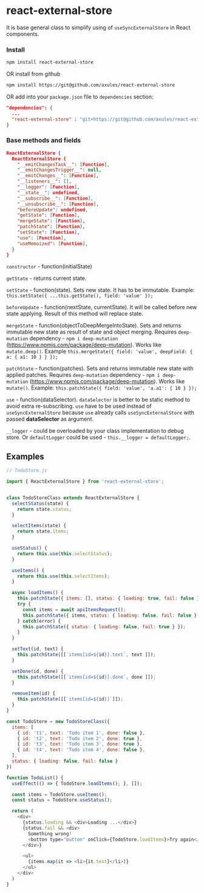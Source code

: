 # react-external-store

It is base general class to simplify using of `useSyncExternalStore` in React components.

### Install

```bash
npm install react-external-store
```

OR install from github


```bash
npm install https://git@github.com/axules/react-external-store
```

OR add into your `package.json` file to `dependencies` section:

```json
"dependencies": {
  ...
  "react-external-store" : "git+https://git@github.com/axules/react-external-store.git"
}
```

### Base methods and fields

```json
ReactExternalStore {
  ReactExternalStore {
    "__emitChangesTask__": [Function],
    "__emitChangesTrigger__": null,
    "__emitChanges__": [Function],
    "__listeners__": [],
    "__logger": [Function],
    "__state__": undefined,
    "__subscribe__": [Function],
    "__unsubscribe__": [Function],
    "beforeUpdate": undefined,
    "getState": [Function],
    "mergeState": [Function],
    "patchState": [Function],
    "setState": [Function],
    "use": [Function],
    "useMemoized": [Function],
  }
}
```

`constructor` - function(initialState)

`getState` - returns current state.

`setState` - function(state). Sets new state. It has to be immutable. Example: `this.setState({ ...this.getState(), field: 'value' });`

`beforeUpdate` - function(nextState, currentState). It will be called before new state applying. Result of this method will replace state.

`mergeState` - function(objectToDeepMergeIntoState). Sets and returns immutable new state as result of state and object merging. Requires `deep-mutation` dependency - `npm i deep-mutation` (https://www.npmjs.com/package/deep-mutation). Works like `mutate.deep()`. Example `this.mergeState({ field: 'value', deepField: { a: { a1: 10 } } });`

`patchState` - function(patches). Sets and returns immutable new state with applied patches. Requires `deep-mutation` dependency - `npm i deep-mutation` (https://www.npmjs.com/package/deep-mutation). Works like `mutate()`. Example: `this.patchState({ field: 'value', 'a.a1': { 10 } });`

`use` - function(dataSelector). `dataSelector` is better to be static method to avoid extra re-subscribing. `use` have to be used instead of `useSyncExternalStore` because `use` already calls `useSyncExternalStore` with passed **dataSelector** as argument.

`__logger` - could be overloaded by your class implementation to debug store. Or `defaultLogger` could be used - `this.__logger = defaultLogger;`.

## Examples

```js
// TodoStore.js

import { ReactExternalStore } from 'react-external-store';


class TodoStoreClass extends ReactExternalStore {
  selectStatus(state) {
    return state.status;
  }

  selectItems(state) {
    return state.items;
  }

  useStatus() {
    return this.use(this.selectStatus);
  }

  useItems() {
    return this.use(this.selectItems);
  }

  async loadItems() {
    this.patchState({ items: [], status: { loading: true, fail: false } });
    try {
      const items = await apiItemsRequest();
      this.patchState({ items, status: { loading: false, fail: false } });
    } catch(error) {
      this.patchState({ status: { loading: false, fail: true } });
    }
  }

  setText(id, text) {
    this.patchState([[`items[id=${id}].text`, text ]]);
  }

  setDone(id, done) {
    this.patchState([[`items[id=${id}].done`, done ]]);
  }

  removeItem(id) {
    this.patchState([[`items[id=${id}]`]]);
  }
}

const TodoStore = new TodoStoreClass({
  items: [
    { id: 't1', text: 'Todo item 1', done: false },
    { id: 't2', text: 'Todo item 2', done: true },
    { id: 't3', text: 'Todo item 3', done: true },
    { id: 't4', text: 'Todo item 4', done: false },
  ],
  status: { loading: false, fail: false }
})

function TodoList() {
  useEffect(() => { TodoStore.loadItems(); }, []);

  const items = TodoStore.useItems();
  const status = TodoStore.useStatus();

  return (
    <div>
      {status.loading && <div>Loading ...</div>}
      {status.fail && <div>
        Something wrong!
        <button type="button" onClick={TodoStore.loadItems}>Try again</button>
      </div>}

      <ul>
        {items.map(it => <li>{it.text}</li>)}
      </ul>
    </div>
  )
}

```